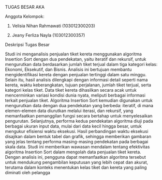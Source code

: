 TUGAS BESAR AKA

Anggota Kelompok:
1. Velisia Nihan Rahmawati (103012300203)
   
2. Jeany Ferliza Nayla (103012300357)

Deskripsi Tugas Besar

Studi ini menganalisis penjualan tiket kereta menggunakan algoritma Insertion Sort dengan dua pendekatan, yaitu iteratif dan rekursif, untuk mengurutkan data berdasarkan jumlah tiket terjual dalam tiga kategori kelas: Ekonomi, Eksekutif, dan Bisnis. Analisis ini bertujuan membantu mengidentifikasi kereta dengan penjualan tertinggi dalam satu minggu. Selain itu, hasil analisis dilengkapi dengan informasi detail seperti nama kereta, waktu keberangkatan, tujuan perjalanan, jumlah tiket terjual, serta kategori kelas tiket.
Data tiket kereta dihasilkan secara acak untuk mencerminkan variasi kondisi dunia nyata, meliputi berbagai informasi terkait penjualan tiket. Algoritma Insertion Sort kemudian digunakan untuk mengurutkan data dengan dua pendekatan yang berbeda: iteratif, di mana elemen-elemen data diurutkan melalui iterasi, dan rekursif, yang memanfaatkan pemanggilan fungsi secara bertahap untuk menyelesaikan pengurutan.
Selanjutnya, performa kedua pendekatan algoritma diuji pada berbagai ukuran input data, mulai dari data kecil hingga besar, untuk mengukur efisiensi waktu eksekusi. Hasil perbandingan waktu eksekusi disajikan dalam bentuk tabel dan grafik, sehingga memberikan gambaran yang jelas tentang performa masing-masing pendekatan pada berbagai skala data.
Studi ini memberikan wawasan mendalam tentang efektivitas algoritma Insertion Sort dalam mengolah data penjualan tiket kereta. Dengan analisis ini, pengguna dapat memanfaatkan algoritma tersebut untuk mendukung pengambilan keputusan yang lebih cepat dan akurat, terutama dalam konteks menentukan kelas tiket dan kereta yang paling diminati oleh pelangga
